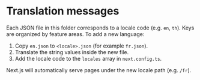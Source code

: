 # Translation messages

Each JSON file in this folder corresponds to a locale code (e.g. `en`, `th`).
Keys are organized by feature areas. To add a new language:

1. Copy `en.json` to `<locale>.json` (for example `fr.json`).
2. Translate the string values inside the new file.
3. Add the locale code to the `locales` array in `next.config.ts`.

Next.js will automatically serve pages under the new locale path (e.g. `/fr`).
